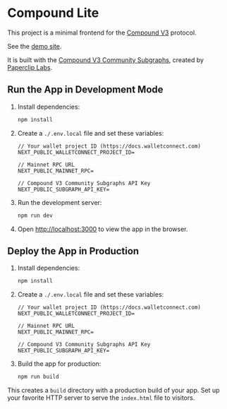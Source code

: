 # Compound Lite

This project is a minimal frontend for the [Compound V3](https://docs.compound.finance) protocol.

See the [demo site](https://compound-ui-one.vercel.app).

It is built with the [Compound V3 Community Subgraphs](https://github.com/papercliplabs/compound-v3-subgraph), created by [Paperclip Labs](https://paperclip.xyz).

## Run the App in Development Mode

1. Install dependencies:
   ```bash
   npm install
   ```

2. Create a `./.env.local` file and set these variables:
   ```plaintext
   // Your wallet project ID (https://docs.walletconnect.com)
   NEXT_PUBLIC_WALLETCONNECT_PROJECT_ID=

   // Mainnet RPC URL
   NEXT_PUBLIC_MAINNET_RPC=

   // Compound V3 Community Subgraphs API Key
   NEXT_PUBLIC_SUBGRAPH_API_KEY=
   ```

3. Run the development server:
   ```bash
   npm run dev
   ```

4. Open [http://localhost:3000](http://localhost:3000/) to view the app in the browser.

## Deploy the App in Production

1. Install dependencies:
   ```bash
   npm install
   ```

2. Create a `./.env.local` file and set these variables:
   ```plaintext
   // Your wallet project ID (https://docs.walletconnect.com)
   NEXT_PUBLIC_WALLETCONNECT_PROJECT_ID=

   // Mainnet RPC URL
   NEXT_PUBLIC_MAINNET_RPC=

   // Compound V3 Community Subgraphs API Key
   NEXT_PUBLIC_SUBGRAPH_API_KEY=
   ```

3. Build the app for production:
   ```bash
   npm run build
   ```

This creates a `build` directory with a production build of your app. Set up your favorite HTTP server to serve the `index.html` file to visitors.
